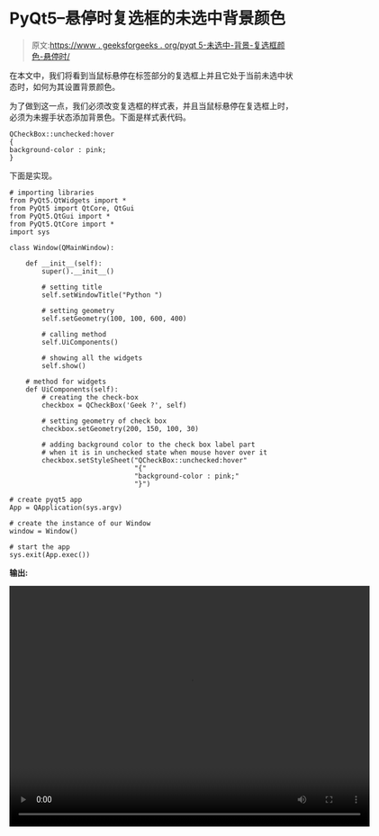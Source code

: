 # PyQt5–悬停时复选框的未选中背景颜色

> 原文:[https://www . geeksforgeeks . org/pyqt 5-未选中-背景-复选框颜色-悬停时/](https://www.geeksforgeeks.org/pyqt5-unchecked-background-color-of-check-box-when-hover/)

在本文中，我们将看到当鼠标悬停在标签部分的复选框上并且它处于当前未选中状态时，如何为其设置背景颜色。

为了做到这一点，我们必须改变复选框的样式表，并且当鼠标悬停在复选框上时，必须为未握手状态添加背景色。下面是样式表代码。

```
QCheckBox::unchecked:hover
{
background-color : pink;
}

```

下面是实现。

```
# importing libraries
from PyQt5.QtWidgets import * 
from PyQt5 import QtCore, QtGui
from PyQt5.QtGui import * 
from PyQt5.QtCore import * 
import sys

class Window(QMainWindow):

    def __init__(self):
        super().__init__()

        # setting title
        self.setWindowTitle("Python ")

        # setting geometry
        self.setGeometry(100, 100, 600, 400)

        # calling method
        self.UiComponents()

        # showing all the widgets
        self.show()

    # method for widgets
    def UiComponents(self):
        # creating the check-box
        checkbox = QCheckBox('Geek ?', self)

        # setting geometry of check box
        checkbox.setGeometry(200, 150, 100, 30)

        # adding background color to the check box label part
        # when it is in unchecked state when mouse hover over it
        checkbox.setStyleSheet("QCheckBox::unchecked:hover"
                               "{"
                               "background-color : pink;"
                               "}")

# create pyqt5 app
App = QApplication(sys.argv)

# create the instance of our Window
window = Window()

# start the app
sys.exit(App.exec())
```

**输出:**

<video class="wp-video-shortcode" id="video-392127-1" width="640" height="428" preload="metadata" controls=""><source type="video/mp4" src="https://media.geeksforgeeks.org/wp-content/uploads/20200330015210/Python-30-03-2020-01_51_31.mp4?_=1">[https://media.geeksforgeeks.org/wp-content/uploads/20200330015210/Python-30-03-2020-01_51_31.mp4](https://media.geeksforgeeks.org/wp-content/uploads/20200330015210/Python-30-03-2020-01_51_31.mp4)</video>